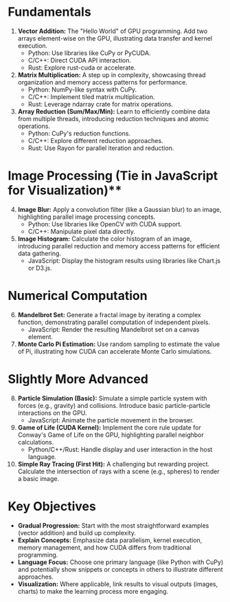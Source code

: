 # Fundamentals

1. **Vector Addition:** The "Hello World" of GPU programming. Add two arrays element-wise on the GPU, illustrating data transfer and kernel execution.
    * Python: Use libraries like CuPy or PyCUDA.
    * C/C++: Direct CUDA API interaction.
    * Rust: Explore rust-cuda or accelerate.
2. **Matrix Multiplication:**  A step up in complexity, showcasing thread organization and memory access patterns for performance.
    * Python: NumPy-like syntax with CuPy.
    * C/C++: Implement tiled matrix multiplication.
    * Rust: Leverage ndarray crate for matrix operations.
3. **Array Reduction (Sum/Max/Min):** Learn to efficiently combine data from multiple threads, introducing reduction techniques and atomic operations.
    * Python:  CuPy's reduction functions.
    * C/C++: Explore different reduction approaches.
    * Rust: Use Rayon for parallel iteration and reduction.

# Image Processing (Tie in JavaScript for Visualization)**

4. **Image Blur:**  Apply a convolution filter (like a Gaussian blur) to an image, highlighting parallel image processing concepts. 
    * Python:  Use libraries like OpenCV with CUDA support.
    * C/C++: Manipulate pixel data directly.
5. **Image Histogram:** Calculate the color histogram of an image, introducing parallel reduction and memory access patterns for efficient data gathering.
    * JavaScript: Display the histogram results using libraries like Chart.js or D3.js.

# Numerical Computation

6. **Mandelbrot Set:**  Generate a fractal image by iterating a complex function, demonstrating parallel computation of independent pixels.
    * JavaScript: Render the resulting Mandelbrot set on a canvas element.
7. **Monte Carlo Pi Estimation:** Use random sampling to estimate the value of Pi, illustrating how CUDA can accelerate Monte Carlo simulations.

# Slightly More Advanced

8. **Particle Simulation (Basic):** Simulate a simple particle system with forces (e.g., gravity) and collisions. Introduce basic particle-particle interactions on the GPU.
    * JavaScript: Animate the particle movement in the browser.
9. **Game of Life (CUDA Kernel):** Implement the core rule update for Conway's Game of Life on the GPU, highlighting parallel neighbor calculations.
    * Python/C++/Rust: Handle display and user interaction in the host language.
10. **Simple Ray Tracing (First Hit):**  A challenging but rewarding project. Calculate the intersection of rays with a scene (e.g., spheres) to render a basic image.

# Key Objectives

* **Gradual Progression:** Start with the most straightforward examples (vector addition) and build up complexity.
* **Explain Concepts:**  Emphasize data parallelism, kernel execution, memory management, and how CUDA differs from traditional programming.
* **Language Focus:** Choose one primary language (like Python with CuPy) and potentially show snippets or concepts in others to illustrate different approaches.
* **Visualization:** Where applicable, link results to visual outputs (images, charts) to make the learning process more engaging. 
